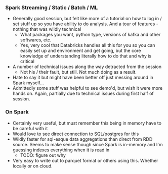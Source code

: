 ### Spark Streaming / Static / Batch / ML

* Generally good session, but felt like more of a tutorial on how to log in / set stuff up so you have ability to do analysis. And a tour of features - nothing that was wildly technical
  * What packages you want, python type, versions of kafka and other softwares, etc. 
  * Yes, very cool that Databricks handles all this for you so you can easily set up and environment and get going, but the core knowledge of understanding literally how to do that and why is critical
* A number of technical issues along the way detracted from the session
  * Not his / their fault, but still. Not much doing as a result.
* Hate to say it but might have been better off just messing around in Spark myself...
* Admittedly some stuff was helpful to see demo'd, but wish it were more hands on. Again, partially due to technical issues during first half of session.


### On Spark
* Certainly very useful, but must remember this being in memory have to be careful with it
* Would love to see direct connection to SQL/postgres for this
* Wildly faster for sql-esque data aggregations than direct from RDD source. Seems to make sense though since Spark is in-memory and I'm guessing indexes everything when it is read in
  * TODO: figure out why
* Very easy to write out to parquet format or others using this. Whether locally or on cloud.
